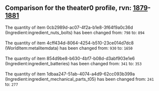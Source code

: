 ## Comparison for the theater0 profile, rvn: [1879](https://github.com/PRO100KatYT/FortniteProfileRevisions/tree/main/profiles/theater0/1879%20theater0.json)-[1881](https://github.com/PRO100KatYT/FortniteProfileRevisions/tree/main/profiles/theater0/1881%20theater0.json)

The quantity of item 0cb2989d-ac07-4f2a-b1e8-3f64f9a0c36d (Ingredient:ingredient_nuts_bolts) has been changed from: `798` to: `894`
<br><br>
The quantity of item 4cff434d-8064-4254-b510-23ce014d7dc8 (WorldItem:metalitemdata) has been changed from: `930` to: `1650`
<br><br>
The quantity of item 854d9be8-b630-4bf7-b08d-d3abf903e1e6 (Ingredient:ingredient_batteries) has been changed from: `341` to: `353`
<br><br>
The quantity of item 1dbaa247-51ab-4074-a4d9-62cc093b399a (Ingredient:ingredient_mechanical_parts_t05) has been changed from: `241` to: `277`
<br><br>
